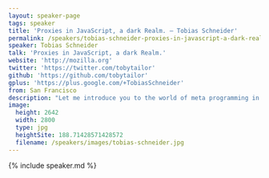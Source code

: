 ```yaml
---
layout: speaker-page
tags: speaker
title: 'Proxies in JavaScript, a dark Realm. – Tobias Schneider'
permalink: /speakers/tobias-schneider-proxies-in-javascript-a-dark-realm.html
speaker: Tobias Schneider
talk: 'Proxies in JavaScript, a dark Realm.'
website: 'http://mozilla.org'
twitter: 'https://twitter.com/tobytailor'
github: 'https://github.com/tobytailor'
gplus: 'https://plus.google.com/+TobiasSchneider'
from: San Francisco
description: "Let me introduce you to the world of meta programming in JavaScript using ES6 Proxies and ES7 Realms. In this talk you will learn how to use proxies for the (more) useful things they are designed for and some hacks that will definitely extend your horizon for whats possible with these new EcmaScript features. Reaching from bringing back __noSuchMethod__ over sandboxing untrusted scripts to implementing different JavaScript dialects that don't need yet another transpiler, I'm pretty sure there is something mind-blowing for everyone."
image:
  height: 2642
  width: 2800
  type: jpg
  heightSite: 188.71428571428572
  filename: /speakers/images/tobias-schneider.jpg
---
```


{% include speaker.md %}
